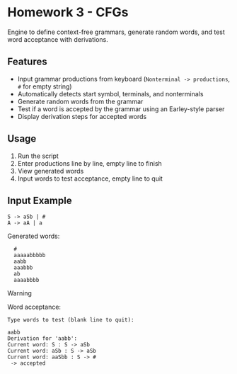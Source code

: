 # Homework 3 - CFGs

Engine to define context-free grammars, generate random words, and test word acceptance with derivations.


## Features

- Input grammar productions from keyboard (`Nonterminal -> productions`, `#` for empty string)
- Automatically detects start symbol, terminals, and nonterminals
- Generate random words from the grammar
- Test if a word is accepted by the grammar using an Earley-style parser
- Display derivation steps for accepted words


## Usage

1. Run the script
2. Enter productions line by line, empty line to finish
3. View generated words
4. Input words to test acceptance, empty line to quit

## Input Example

```
S -> aSb | #
A -> aA | a
```

Generated words:

```
  #
  aaaaabbbbb
  aabb
  aaabbb
  ab
  aaaabbbb
```
>[!Warning]
> Word acceptance:

```
Type words to test (blank line to quit):

aabb
Derivation for 'aabb':
Current word: S : S -> aSb
Current word: aSb : S -> aSb
Current word: aaSbb : S -> #
 -> accepted
```

